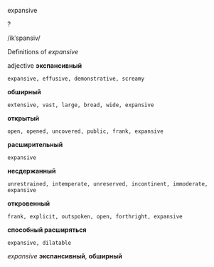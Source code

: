 expansive

?

/ikˈspansiv/

Definitions of _expansive_

adjective
**экспансивный**

    expansive, effusive, demonstrative, screamy
**обширный**

    extensive, vast, large, broad, wide, expansive
**открытый**

    open, opened, uncovered, public, frank, expansive
**расширительный**

    expansive
**несдержанный**

    unrestrained, intemperate, unreserved, incontinent, immoderate, expansive
**откровенный**

    frank, explicit, outspoken, open, forthright, expansive
**способный расширяться**

    expansive, dilatable

_expansive_
**экспансивный**, **обширный**